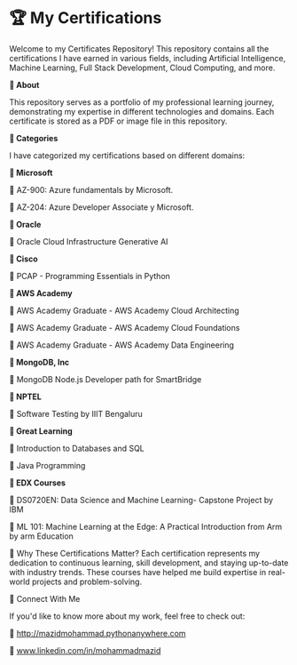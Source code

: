 # 🏆 My Certifications

Welcome to my Certificates Repository! This repository contains all the certifications I have earned in various fields, including Artificial Intelligence, Machine Learning, Full Stack Development, Cloud Computing, and more.

**📜 About**

This repository serves as a portfolio of my professional learning journey, demonstrating my expertise in different technologies and domains. Each certificate is stored as a PDF or image file in this repository.

**📂 Categories**

I have categorized my certifications based on different domains:

**🔹 Microsoft**

📜 AZ-900: Azure fundamentals by Microsoft.

📜 AZ-204: Azure Developer Associate y Microsoft.

**🔹 Oracle**

📜 Oracle Cloud Infrastructure Generative AI

**🔹 Cisco**

📜 PCAP - Programming Essentials in Python

**🔹 AWS Academy**

📜 AWS Academy Graduate - AWS Academy Cloud Architecting

📜 AWS Academy Graduate - AWS Academy Cloud Foundations

📜 AWS Academy Graduate - AWS Academy Data Engineering

**🔹 MongoDB, Inc**

📜 MongoDB Node.js Developer path for SmartBridge

**🔹 NPTEL**

📜 Software Testing by IIIT Bengaluru

**🔹 Great Learning**

📜 Introduction to Databases and SQL

📜 Java Programming

**🔹 EDX Courses**

📜 DS0720EN: Data Science and Machine Learning- Capstone Project by IBM

📜 ML 101: Machine Learning at the Edge: A Practical Introduction from Arm by arm Education

🏅 Why These Certifications Matter?
Each certification represents my dedication to continuous learning, skill development, and staying up-to-date with industry trends. These courses have helped me build expertise in real-world projects and problem-solving.

🚀 Connect With Me

If you'd like to know more about my work, feel free to check out:

📂 http://mazidmohammad.pythonanywhere.com

💼 www.linkedin.com/in/mohammadmazid
